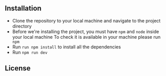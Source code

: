## Installation

- Clone the repository to your local machine and navigate to the project directory
- Before we're installing the project, you must have `npm` and `node` inside your local machine To check it is available
  in your machine please run ` npm`
- Run `run npm install` to install all the dependencies
- Run `npm run dev`


## License
 
 

